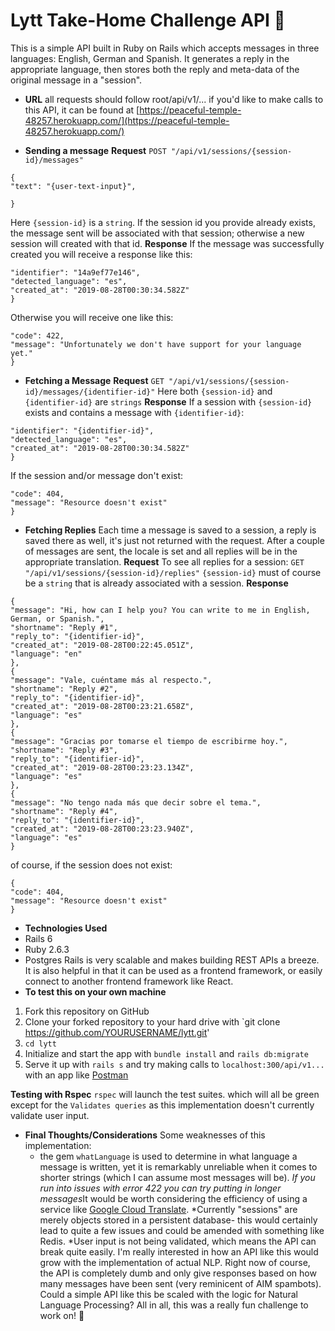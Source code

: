 # Lytt Take-Home Challenge API 🎉

This is a simple API built in Ruby on Rails which accepts messages in three languages: English, German and Spanish. It generates a reply in the appropriate language, then stores both the reply and 
meta-data of the original message in a "session". 

* **URL**
all requests should follow root/api/v1/...
if you'd like to make calls to this API, it can be found at [https://peaceful-temple-48257.herokuapp.com/](https://peaceful-temple-48257.herokuapp.com/)

* **Sending a message**
**Request**
`POST "/api/v1/sessions/{session-id}/messages"`
```
{
"text": "{user-text-input}",

}
```
Here `{session-id}`  is a `string`. If the session id you provide already exists, the message sent will be associated with that session; otherwise a new session will created with that id. 
**Response**
If the message was successfully created you will receive a response like this:
``` {
"identifier": "14a9ef77e146",
"detected_language": "es",
"created_at": "2019-08-28T00:30:34.582Z"
}
```

Otherwise you will receive one like this:
``` {
"code": 422,
"message": "Unfortunately we don't have support for your language yet."
}
```


* **Fetching a Message**
**Request**
`GET "/api/v1/sessions/{session-id}/messages/{identifier-id}"`
Here both `{session-id}` and `{identifier-id}` are `strings`
**Response**
If a session with `{session-id}` exists and contains a message with `{identifier-id}`: 
```{
"identifier": "{identifier-id}",
"detected_language": "es",
"created_at": "2019-08-28T00:30:34.582Z"
}
```
If the session and/or message don't exist:
``` {
"code": 404,
"message": "Resource doesn't exist"
}
```
* **Fetching Replies**
Each time a message is saved to a session, a reply is saved there as well, it's just not returned with the request. After a couple of messages are sent, 
the locale is set and all replies will be in the appropriate translation. 
**Request**
To see all replies for a session:
`GET "/api/v1/sessions/{session-id}/replies"`
`{session-id}` must of course be a `string` that is already associated with a session.
**Response**
```
{
"message": "Hi, how can I help you? You can write to me in English, German, or Spanish.",
"shortname": "Reply #1",
"reply_to": "{identifier-id}",
"created_at": "2019-08-28T00:22:45.051Z",
"language": "en"
},
{
"message": "Vale, cuéntame más al respecto.",
"shortname": "Reply #2",
"reply_to": "{identifier-id}",
"created_at": "2019-08-28T00:23:21.658Z",
"language": "es"
},
{
"message": "Gracias por tomarse el tiempo de escribirme hoy.",
"shortname": "Reply #3",
"reply_to": "{identifier-id}",
"created_at": "2019-08-28T00:23:23.134Z",
"language": "es"
},
{
"message": "No tengo nada más que decir sobre el tema.",
"shortname": "Reply #4",
"reply_to": "{identifier-id}",
"created_at": "2019-08-28T00:23:23.940Z",
"language": "es"
}
```
of course, if the session does not exist:
```
{
"code": 404,
"message": "Resource doesn't exist"
}
```

* **Technologies Used**
* Rails 6 
* Ruby 2.6.3
* Postgres
Rails is very scalable and makes building REST APIs a breeze. It is also helpful in that it can be used as a frontend framework, or easily connect to another frontend framework like React.
* **To test this on your own machine**
1. Fork this repository on GitHub
2. Clone your forked repository to your hard drive with `git clone https://github.com/YOURUSERNAME/lytt.git'
3. `cd lytt`
4. Initialize and start the app with `bundle install` and `rails db:migrate`
5. Serve it up with `rails s` and try making calls to `localhost:300/api/v1...` with an app like [Postman](https://www.getpostman.com)

**Testing with Rspec**
`rspec` will launch the test suites. which will all be green except for the `Validates queries` as this implementation doesn't currently validate user input.
* **Final Thoughts/Considerations**
Some weaknesses of this implementation: 
   * the gem `whatLanguage` is used to determine in what language a message is written, yet it is remarkably unreliable when it comes to shorter strings (which I can assume most messages will be). *If you run into issues with error 422 you can try putting in longer messages*It would be worth considering the efficiency of using a service like [Google Cloud Translate](https://cloud.google.com/translate/docs/detecting-language).
   *Currently "sessions" are merely objects stored in a persistent database- this would certainly lead to quite a few issues and could be amended with something like Redis.
   *User input is not being validated, which means the API can break quite easily.
   I'm really interested in how an API like this would grow with the implementation of actual NLP. Right now of course, the API is completely dumb and only give responses based on how many messages have been sent (very reminicent of AIM spambots). Could a simple API like this be scaled with the logic for Natural Language Processing?
   All in all, this was a really fun challenge to work on! 🤘 
    
